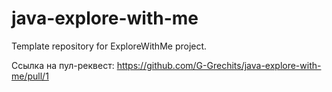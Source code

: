 # java-explore-with-me
Template repository for ExploreWithMe project.

Ссылка на пул-реквест: https://github.com/G-Grechits/java-explore-with-me/pull/1
